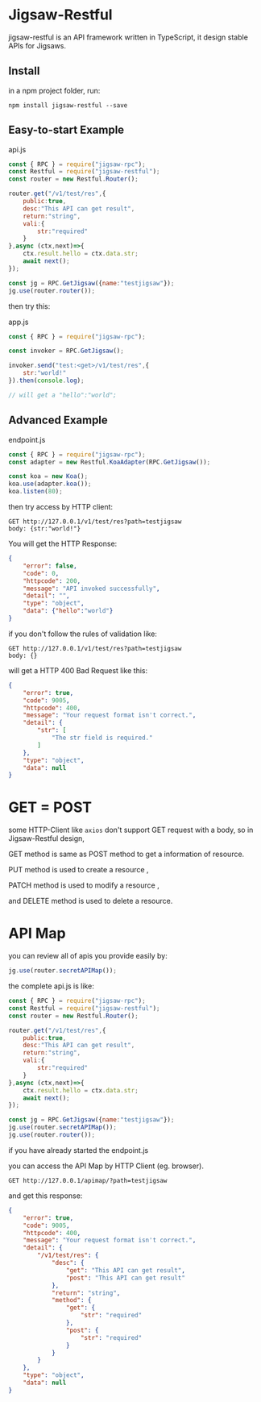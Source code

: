 # Jigsaw-Restful

jigsaw-restful is an API framework written in TypeScript, it design stable APIs for Jigsaws.

## Install

in a npm project folder, run:
```
npm install jigsaw-restful --save
```

## Easy-to-start Example

api.js
```js
const { RPC } = require("jigsaw-rpc");
const Restful = require("jigsaw-restful");
const router = new Restful.Router();

router.get("/v1/test/res",{
    public:true,
    desc:"This API can get result",
    return:"string",
    vali:{
        str:"required"
    }
},async (ctx,next)=>{
    ctx.result.hello = ctx.data.str;
    await next();
});

const jg = RPC.GetJigsaw({name:"testjigsaw"});
jg.use(router.router());

```

then try this:

app.js
```js
const { RPC } = require("jigsaw-rpc");

const invoker = RPC.GetJigsaw();

invoker.send("test:<get>/v1/test/res",{
    str:"world!"
}).then(console.log);

// will get a "hello":"world";
```

## Advanced Example

endpoint.js
```js
const { RPC } = require("jigsaw-rpc");
const adapter = new Restful.KoaAdapter(RPC.GetJigsaw());

const koa = new Koa();
koa.use(adapter.koa());
koa.listen(80);

```

then try access by HTTP client:


```
GET http://127.0.0.1/v1/test/res?path=testjigsaw
body: {str:"world!"}
```

You will get the HTTP Response:

```json
{
	"error": false,
	"code": 0,
	"httpcode": 200,
	"message": "API invoked successfully",
	"detail": "",
	"type": "object",
	"data": {"hello":"world"}
}
```

if you don't follow the rules of validation like:
```
GET http://127.0.0.1/v1/test/res?path=testjigsaw
body: {}
```

will get a HTTP 400 Bad Request like this:

```json
{
	"error": true,
	"code": 9005,
	"httpcode": 400,
	"message": "Your request format isn't correct.",
	"detail": {
		"str": [
			"The str field is required."
		]
	},
	"type": "object",
	"data": null
}
```

# GET = POST

some HTTP-Client like ``axios`` don't support GET request with a body, so in Jigsaw-Restful design, 

GET method is same as POST method to get a information of resource.

PUT method is used to create a resource ,

PATCH method is used to modify a resource ,

and DELETE method is used to delete a resource.

# API Map

you can review all of apis you provide easily by:
```js
jg.use(router.secretAPIMap());
```

the complete api.js is like:
```js
const { RPC } = require("jigsaw-rpc");
const Restful = require("jigsaw-restful");
const router = new Restful.Router();

router.get("/v1/test/res",{
    public:true,
    desc:"This API can get result",
    return:"string",
    vali:{
        str:"required"
    }
},async (ctx,next)=>{
    ctx.result.hello = ctx.data.str;
    await next();
});

const jg = RPC.GetJigsaw({name:"testjigsaw"});
jg.use(router.secretAPIMap());
jg.use(router.router());
```

if you have already started the endpoint.js

you can access the API Map by HTTP Client (eg. browser).

```
GET http://127.0.0.1/apimap/?path=testjigsaw
```

and get this response:

```json
{
	"error": true,
	"code": 9005,
	"httpcode": 400,
	"message": "Your request format isn't correct.",
	"detail": {
		"/v1/test/res": {
			"desc": {
				"get": "This API can get result",
				"post": "This API can get result"
			},
			"return": "string",
			"method": {
				"get": {
					"str": "required"
				},
				"post": {
					"str": "required"
				}
			}
		}
	},
	"type": "object",
	"data": null
}
```